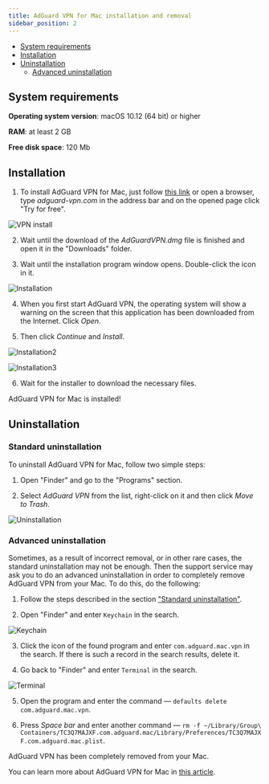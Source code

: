 ```yaml
---
title: AdGuard VPN for Mac installation and removal
sidebar_position: 2
---
```


* [System requirements](#requirements)
* [Installation](#install)
* [Uninstallation](#uninstall)
  * [Advanced uninstallation](#advanced-uninstall)

<a id="requirements"></a>

## System requirements

**Operating system version**: macOS 10.12 (64 bit) or higher

**RAM**: at least 2 GB

**Free disk space**: 120 Mb

<a id="install"></a>

## Installation

1. To install AdGuard VPN for Mac, just follow [this link](https://agrd.io/mac_vpn) or open a browser, type *adguard-vpn.com* in the address bar and on the opened page click "Try for free".

![VPN install](https://cdn.adguard.com/public/Adguard/kb/vpn-install/mac-install-en.png)

2. Wait until the download of the *AdGuardVPN.dmg* file is finished and open it in the "Downloads" folder.

3. Wait until the installation program window opens. Double-click the icon in it.

![Installation](https://cdn.adguard.com/public/Adguard/kb/vpn-install/mac-install-ru-1.png)

4. When you first start AdGuard VPN, the operating system will show a warning on the screen that this application has been downloaded from the Internet. Click *Open*.

5. Then click *Continue* and *Install*.

![Installation2](https://cdn.adguard.com/public/Adguard/kb/vpn-install/mac-install-2-en.png)
    
![Installation3](https://cdn.adguard.com/public/Adguard/kb/vpn-install/mac-install-3-en.png)

6. Wait for the installer to download the necessary files.

AdGuard VPN for Mac is installed!

<a id="uninstall"></a>

## Uninstallation

### Standard uninstallation

To uninstall AdGuard VPN for Mac, follow two simple steps:

1. Open "Finder" and go to the "Programs" section.

2. Select *AdGuard VPN* from the list, right-click on it and then click *Move to Trash*.

![Uninstallation](https://cdn.adguard.com/public/Adguard/kb/vpn-install/mac-uninstall-1-en.png)

<a id="advanced-uninstall"></a>

### Advanced uninstallation

Sometimes, as a result of incorrect removal, or in other rare cases, the standard uninstallation may not be enough. Then the support service may ask you to do an advanced uninstallation in order to completely remove AdGuard VPN from your Mac. To do this, do the following:

1. Follow the steps described in the section ["Standard uninstallation"](#uninstall).

2. Open "Finder" and enter `Keychain` in the search.

![Keychain](https://cdn.adguard.com/public/Adguard/kb/vpn-install/mac-key-chain-en.png)

3. Click the icon of the found program and enter `com.adguard.mac.vpn` in the search. If there is such a record in the search results, delete it.

4. Go back to "Finder" and enter `Terminal` in the search.

![Terminal](https://cdn.adguard.com/public/Adguard/kb/vpn-install/mac-terminal-en.png)

5. Open the program and enter the command — `defaults delete com.adguard.mac.vpn`.

6. Press *Space bar* and enter another command — `rm -f ~/Library/Group\ Containers/TC3Q7MAJXF.com.adguard.mac/Library/Preferences/TC3Q7MAJXF.com.adguard.mac.plist`.

AdGuard VPN has been completely removed from your Mac.

You can learn more about AdGuard VPN for Mac in [this article](https://kb.adguard.com/en/vpn/adguard-vpn-mac/overview).